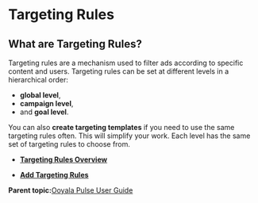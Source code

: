 # Targeting Rules

## What are Targeting Rules?

Targeting rules are a mechanism used to filter ads according to specific content and users. Targeting rules can be set at different levels in a hierarchical order:

-   **global level**,
-   **campaign level**,
-   and **goal level**.

You can also **create targeting templates** if you need to use the same targeting rules often. This will simplify your work. Each level has the same set of targeting rules to choose from.

-   **[Targeting Rules Overview](../../../oadtech/ad_serving/ug/targeting_rules_overview.md)**  

-   **[Add Targeting Rules](../../../oadtech/ad_serving/ug/add_targeting_rules.md)**  


**Parent topic:**[Ooyala Pulse User Guide](../../../oadtech/ad_serving/ug/introduction.md)

